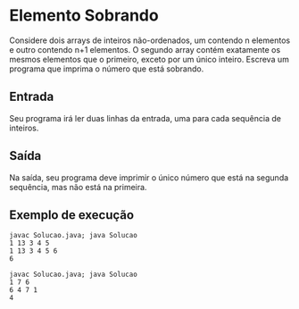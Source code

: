 # Elemento Sobrando

Considere dois arrays de inteiros não-ordenados, um contendo n elementos e outro contendo n+1 elementos. O segundo array contém exatamente os mesmos elementos que o primeiro, exceto por um único inteiro. Escreva um programa que imprima o número que está sobrando.

## Entrada

Seu programa irá ler duas linhas da entrada, uma para cada sequência de inteiros.

## Saída

Na saída, seu programa deve imprimir o único número que está na segunda sequência, mas não está na primeira.

## Exemplo de execução

	javac Solucao.java; java Solucao
	1 13 3 4 5
	1 13 3 4 5 6 
	6
	
	javac Solucao.java; java Solucao
	1 7 6
	6 4 7 1
	4